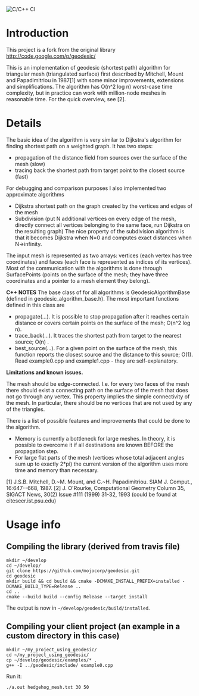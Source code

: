 ![C/C++ CI](https://github.com/mojocorp/geodesic/workflows/C/C++%20CI/badge.svg?branch=master)

# Introduction

This project is a fork from the original library http://code.google.com/p/geodesic/

This is an implementation of geodesic (shortest path) algorithm for triangular mesh (triangulated surface) first described by Mitchell, Mount and Papadimitriou in 1987[1] with some minor improvements, extensions and simplifications. The algorithm has O(n^2 log n) worst-case time complexity, but in practice can work with million-node meshes in reasonable time. For the quick overview, see [2].

# Details

The basic idea of the algorithm is very similar to Dijkstra's algorithm for finding shortest path on a weighted graph. It has two steps: 
- propagation of the distance field from sources over the surface of the mesh (slow)
- tracing back the shortest path from target point to the closest source (fast)

For debugging and comparison purposes I also implemented two approximate algorithms
- Dijkstra shortest path on the graph created by the vertices and edges of the mesh
- Subdivision (put N additional vertices on every edge of the mesh, directly connect all vertices belonging to the same face, run Dijkstra on the resulting graph)
The nice property of the subdivision algorithm is that it becomes Dijkstra when N=0 and computes exact distances when N->infinity.

The input mesh is represented as two arrays: vertices (each vertex has tree coordinates) and faces (each face is represented as indices of its vertices). Most of the communication with the algorithms is done through SurfacePoints (points on the surface of the mesh; they have three coordinates and a pointer to a mesh element they belong).

**C++ NOTES**
The base class of for all algorithms is GeodesicAlgorithmBase (defined in geodesic_algorithm_base.h). The most important functions defined in this class are
- propagate(...). It is possible to stop propagation after it reaches certain distance or covers certain points on the surface of the mesh; O(n^2 log n).
- trace_back(...). It traces the shortest path from target to the nearest source; O(n) .
- best_source(...). For a given point on the surface of the mesh, this function reports the closest source and the distance to this source; O(1).
Read example0.cpp and example1.cpp - they are self-explanatory.

**Limitations and known issues.**

The mesh should be edge-connected. I.e. for every two faces of the mesh there should exist a connecting path on the surface of the mesh that does not go through any vertex. This property implies the simple connectivity of the mesh. In particular, there should be no vertices that are not used by any of the triangles.

There is a list of possible features and improvements that could be done to the algorithm. 
- Memory is currently a bottleneck for large meshes. In theory, it is possible to overcome it if all destinations are known BEFORE the propagation step.
- For large flat parts of the mesh (vertices whose total adjacent angles sum up to exactly 2*pi) the current version of the algorithm uses more time and memory than necessary.

[1] J.S.B. Mitchell, D.~M. Mount, and C.~H. Papadimitriou. SIAM J. Comput., 16:647--668, 1987. 
[2] J. O'Rourke, Computational Geometry Column 35, SIGACT News, 30(2) Issue #111 (1999) 31-32, 1993 (could be found at citeseer.ist.psu.edu)

# Usage info

## Compiling the library (derived from travis file)

```
mkdir ~/develop
cd ~/develop/
git clone https://github.com/mojocorp/geodesic.git
cd geodesic
mkdir build && cd build && cmake -DCMAKE_INSTALL_PREFIX=installed -DCMAKE_BUILD_TYPE=Release ..
cd ..
cmake --build build --config Release --target install
```
The output is now in `~/develop/geodesic/build/installed`.

## Compiling your client project (an example in a custom directory in this case)

```
mkdir ~/my_project_using_geodesic/
cd ~/my_project_using_geodesic/
cp ~/develop/geodesic/examples/* .
g++ -I ../geodesic/include/ example0.cpp
```
Run it:
```
./a.out hedgehog_mesh.txt 30 50
```
